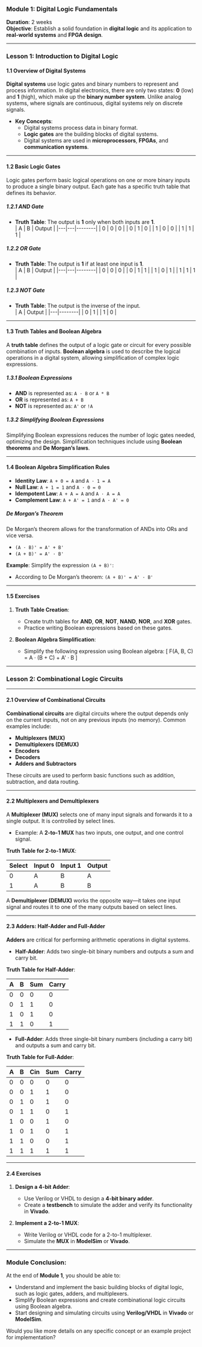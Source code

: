 ### **Module 1: Digital Logic Fundamentals**  
**Duration**: 2 weeks  
**Objective**: Establish a solid foundation in **digital logic** and its application to **real-world systems** and **FPGA design**.

---

### **Lesson 1: Introduction to Digital Logic**

#### **1.1 Overview of Digital Systems**

**Digital systems** use logic gates and binary numbers to represent and process information. In digital electronics, there are only two states: **0** (low) and **1** (high), which make up the **binary number system**. Unlike analog systems, where signals are continuous, digital systems rely on discrete signals.

- **Key Concepts**: 
  - Digital systems process data in binary format.
  - **Logic gates** are the building blocks of digital systems.
  - Digital systems are used in **microprocessors**, **FPGAs**, and **communication systems**.

---

#### **1.2 Basic Logic Gates**

Logic gates perform basic logical operations on one or more binary inputs to produce a single binary output. Each gate has a specific truth table that defines its behavior.

##### **1.2.1 AND Gate**  
- **Truth Table**: The output is **1** only when both inputs are **1**.  
  | A | B | Output |
  |---|---|--------|
  | 0 | 0 |   0    |
  | 0 | 1 |   0    |
  | 1 | 0 |   0    |
  | 1 | 1 |   1    |

##### **1.2.2 OR Gate**  
- **Truth Table**: The output is **1** if at least one input is **1**.  
  | A | B | Output |
  |---|---|--------|
  | 0 | 0 |   0    |
  | 0 | 1 |   1    |
  | 1 | 0 |   1    |
  | 1 | 1 |   1    |

##### **1.2.3 NOT Gate**  
- **Truth Table**: The output is the inverse of the input.  
  | A | Output |
  |---|--------|
  | 0 |   1    |
  | 1 |   0    |

---

#### **1.3 Truth Tables and Boolean Algebra**

A **truth table** defines the output of a logic gate or circuit for every possible combination of inputs. **Boolean algebra** is used to describe the logical operations in a digital system, allowing simplification of complex logic expressions.

##### **1.3.1 Boolean Expressions**
- **AND** is represented as: `A · B` or `A * B`
- **OR** is represented as: `A + B`
- **NOT** is represented as: `A'` or `!A`

##### **1.3.2 Simplifying Boolean Expressions**
Simplifying Boolean expressions reduces the number of logic gates needed, optimizing the design. Simplification techniques include using **Boolean theorems** and **De Morgan’s laws**.

---

#### **1.4 Boolean Algebra Simplification Rules**

- **Identity Law**: `A + 0 = A` and `A · 1 = A`
- **Null Law**: `A + 1 = 1` and `A · 0 = 0`
- **Idempotent Law**: `A + A = A` and `A · A = A`
- **Complement Law**: `A + A' = 1` and `A · A' = 0`

##### **De Morgan’s Theorem**
De Morgan’s theorem allows for the transformation of ANDs into ORs and vice versa.

- `(A · B)' = A' + B'`
- `(A + B)' = A' · B'`

**Example**: Simplify the expression `(A + B)'`:
- According to De Morgan’s theorem: `(A + B)' = A' · B'`

---

#### **1.5 Exercises**

1. **Truth Table Creation**: 
   - Create truth tables for **AND**, **OR**, **NOT**, **NAND**, **NOR**, and **XOR** gates.
   - Practice writing Boolean expressions based on these gates.

2. **Boolean Algebra Simplification**: 
   - Simplify the following expression using Boolean algebra:
     \[
     F(A, B, C) = A · (B + C) + A' · B
     \]

---

### **Lesson 2: Combinational Logic Circuits**

---

#### **2.1 Overview of Combinational Circuits**

**Combinational circuits** are digital circuits where the output depends only on the current inputs, not on any previous inputs (no memory). Common examples include:

- **Multiplexers (MUX)**
- **Demultiplexers (DEMUX)**
- **Encoders**
- **Decoders**
- **Adders and Subtractors**

These circuits are used to perform basic functions such as addition, subtraction, and data routing.

---

#### **2.2 Multiplexers and Demultiplexers**

A **Multiplexer (MUX)** selects one of many input signals and forwards it to a single output. It is controlled by select lines.

- Example: A **2-to-1 MUX** has two inputs, one output, and one control signal.

**Truth Table for 2-to-1 MUX**:

| Select | Input 0 | Input 1 | Output |
|--------|---------|---------|--------|
|   0    |    A    |    B    |   A    |
|   1    |    A    |    B    |   B    |

A **Demultiplexer (DEMUX)** works the opposite way—it takes one input signal and routes it to one of the many outputs based on select lines.

---

#### **2.3 Adders: Half-Adder and Full-Adder**

**Adders** are critical for performing arithmetic operations in digital systems.

- **Half-Adder**: Adds two single-bit binary numbers and outputs a sum and carry bit.
  
**Truth Table for Half-Adder**:

| A | B | Sum | Carry |
|---|---|-----|-------|
| 0 | 0 |  0  |   0   |
| 0 | 1 |  1  |   0   |
| 1 | 0 |  1  |   0   |
| 1 | 1 |  0  |   1   |

- **Full-Adder**: Adds three single-bit binary numbers (including a carry bit) and outputs a sum and carry bit.

**Truth Table for Full-Adder**:

| A | B | Cin | Sum | Carry |
|---|---|-----|-----|-------|
| 0 | 0 |  0  |  0  |   0   |
| 0 | 0 |  1  |  1  |   0   |
| 0 | 1 |  0  |  1  |   0   |
| 0 | 1 |  1  |  0  |   1   |
| 1 | 0 |  0  |  1  |   0   |
| 1 | 0 |  1  |  0  |   1   |
| 1 | 1 |  0  |  0  |   1   |
| 1 | 1 |  1  |  1  |   1   |

---

#### **2.4 Exercises**

1. **Design a 4-bit Adder**:
   - Use Verilog or VHDL to design a **4-bit binary adder**.
   - Create a **testbench** to simulate the adder and verify its functionality in **Vivado**.

2. **Implement a 2-to-1 MUX**:
   - Write Verilog or VHDL code for a 2-to-1 multiplexer.
   - Simulate the **MUX** in **ModelSim** or **Vivado**.

---

### **Module Conclusion**: 
At the end of **Module 1**, you should be able to:
- Understand and implement the basic building blocks of digital logic, such as logic gates, adders, and multiplexers.
- Simplify Boolean expressions and create combinational logic circuits using Boolean algebra.
- Start designing and simulating circuits using **Verilog/VHDL** in **Vivado** or **ModelSim**.

Would you like more details on any specific concept or an example project for implementation?
